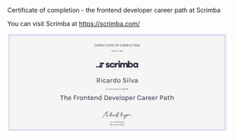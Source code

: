 Certificate of completion - the frontend developer career path at Scrimba

You can visit Scrimba at https://scrimba.com/

<img src="certificate.png" alt="certificate" width="550" heigth="550"/>